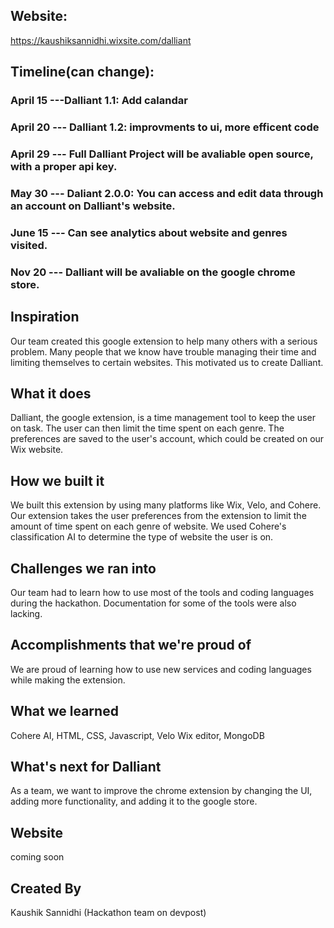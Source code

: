 ## Website:
https://kaushiksannidhi.wixsite.com/dalliant

## Timeline(can change):
### April 15 ---Dalliant 1.1: Add calandar 
### April 20 --- Dalliant 1.2: improvments to ui, more efficent code 
### April 29 --- Full Dalliant Project will be avaliable open source, with a proper api key. 
### May 30 --- Daliant 2.0.0: You can access and edit data through an account on Dalliant's website. 
### June 15 --- Can see analytics about website and genres visited. 
### Nov 20 --- Dalliant will be avaliable on the google chrome store. 

## Inspiration
Our team created this google extension to help many others with a serious problem. Many people that we know have trouble managing their time and limiting themselves to certain websites. This motivated us to create Dalliant. 

## What it does
Dalliant, the google extension, is a time management tool to keep the user on task. The user can then limit the time spent on each genre. The preferences are saved to the user's account, which could be created on our Wix website. 

## How we built it
We built this extension by using many platforms like Wix, Velo, and Cohere.  Our extension takes the user preferences from the extension to limit the amount of time spent on each genre of website. We used Cohere's classification AI to determine the type of website the user is on. 

## Challenges we ran into
Our team had to learn how to use most of the tools and coding languages during the hackathon. Documentation for some of the tools were also lacking.

## Accomplishments that we're proud of
We are proud of learning how to use new services and coding languages while making the extension. 

## What we learned
Cohere AI, HTML, CSS, Javascript, Velo Wix editor, MongoDB

## What's next for Dalliant
As a team, we want to improve the chrome extension by changing the UI, adding more functionality, and adding it to the google store. 

## Website
coming soon

## Created By
Kaushik Sannidhi (Hackathon team on devpost)
